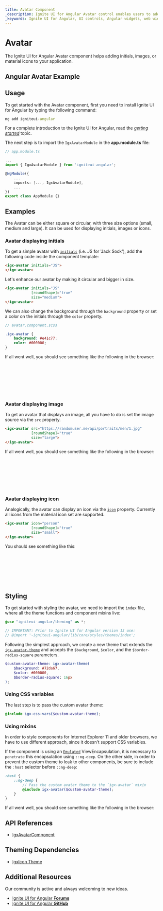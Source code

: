 ```yaml
---
title: Avatar Component
_description: Ignite UI for Angular Avatar control enables users to add images, material icons or initials within any application for instances such as a profile button.
_keywords: Ignite UI for Angular, UI controls, Angular widgets, web widgets, UI widgets, Angular, Native Angular Components Suite, Native Angular Controls, Native Angular Components Library, Angular Avatar component, Angular Avatar control
---
```


# Avatar

<p class="highlight">The Ignite UI for Angular Avatar component helps adding initials, images, or material icons to your application.</p>
<div class="divider"></div>

## Angular Avatar Example


<code-view style="height:200px" 
           data-demos-base-url="{environment:demosBaseUrl}" 
           iframe-src="{environment:demosBaseUrl}/layouts/avatar-sample-3" alt="Angular Avatar Example">
</code-view>

<div class="divider--half"></div>

## Usage

To get started with the Avatar component, first you need to install Ignite UI for Angular by typing the following command:

```cmd
ng add igniteui-angular
```
For a complete introduction to the Ignite UI for Angular, read the [*getting started*](general/getting-started.md) topic.

The next step is to import the `IgxAvatarModule` in the **app.module.ts** file:

```typescript
// app.module.ts

...
import { IgxAvatarModule } from 'igniteui-angular';

@NgModule({
    ...
    imports: [..., IgxAvatarModule],
    ...
})
export class AppModule {}
```

## Examples

The Avatar can be either square or circular, with three size options (small, medium and large). It can be used for displaying initials, images or icons.

### Avatar displaying initials
To get a simple avatar with [`initials`]({environment:angularApiUrl}/classes/igxavatarcomponent.html#initials) (i.e. JS  for  'Jack Sock'), add the following code inside the component template:

```html
<igx-avatar initials="JS">
</igx-avatar>
```
Let's enhance our avatar by making it circular and bigger in size. 

```html
<igx-avatar initials="JS"
            [roundShape]="true"
            size="medium">
</igx-avatar>
```
We can also change the background through the `background` property or set a color on the initials through the `color` property. 

```scss
// avatar.component.scss

.igx-avatar {
    background: #e41c77;
    color: #000000;
}

```
If all went well, you should see something like the following in the browser:

<div class="sample-container loading" style="height:100px">
    <iframe id="avatar-sample-1-iframe" data-src='{environment:demosBaseUrl}/layouts/avatar-sample-1' width="100%" height="100%" seamless frameBorder="0" class="lazyload"></iframe>
</div>

### Avatar displaying image
To get an avatar that displays an image, all you have to do is set the image source via the `src` property.

```html
<igx-avatar src="https://randomuser.me/api/portraits/men/1.jpg"
            [roundShape]="true"
            size="large">
</igx-avatar>
```

If all went well, you should see something like the following in the browser:

<div class="sample-container loading" style="height:100px">
    <iframe id="avatar-sample-2-iframe" data-src='{environment:demosBaseUrl}/layouts/avatar-sample-2' width="100%" height="100%" seamless frameBorder="0" class="lazyload"></iframe>
</div>

### Avatar displaying icon
Analogically, the avatar can display an icon via the [`icon`]({environment:angularApiUrl}/classes/igxavatarcomponent.html#icon) property. Currently all icons from the material icon set are supported.

```html
<igx-avatar icon="person"
            [roundShape]="true"
            size="small">
</igx-avatar>
```

You should see something like this:

<div class="sample-container loading" style="height:100px">
    <iframe id="avatar-sample-4-iframe" data-src='{environment:demosBaseUrl}/layouts/avatar-sample-4' width="100%" height="100%" seamless frameBorder="0" class="lazyload"></iframe>
</div>

## Styling

To get started with styling the avatar, we need to import the `index` file, where all the theme functions and component mixins live:

```scss
@use "igniteui-angular/theming" as *;

// IMPORTANT: Prior to Ignite UI for Angular version 13 use:
// @import '~igniteui-angular/lib/core/styles/themes/index';
``` 

Following the simplest approach, we create a new theme that extends the [`igx-avatar-theme`]({environment:sassApiUrl}/index.html#function-igx-avatar-theme) and accepts the `$background`, `$color`, and the `$border-radius-square` parameters.

```scss
$custom-avatar-theme: igx-avatar-theme(
    $background: #72da67,
    $color: #000000,
    $border-radius-square: 16px
);
```

### Using CSS variables 

The last step is to pass the custom avatar theme:

```scss
@include igx-css-vars($custom-avatar-theme);
```

### Using mixins

In order to style components for Internet Explorer 11 and older browsers, we have to use different approach, since it doesn't support CSS variables. 

If the component is using an [`Emulated`](themes/sass/component-themes.md#view-encapsulation) ViewEncapsulation, it is necessary to `penetrate` this encapsulation using `::ng-deep`. On the other side, in order to prevent the custom theme to leak to other components, be sure to include the `:host` selector before `::ng-deep`:

```scss
:host {
    ::ng-deep {
        // Pass the custom avatar theme to the `igx-avatar` mixin
        @include igx-avatar($custom-avatar-theme);
    }
}
```

If all went well, you should see something like the following in the browser:


<code-view style="height:120px" 
           data-demos-base-url="{environment:demosBaseUrl}" 
           iframe-src="{environment:demosBaseUrl}/layouts/avatar-styling" >
</code-view>

<div class="divider--half"></div>

## API References
<div class="divider--half"></div>

* [IgxAvatarComponent]({environment:angularApiUrl}/classes/igxavatarcomponent.html)


## Theming Dependencies
* [IgxIcon Theme]({environment:sassApiUrl}/index.html#function-igx-icon-theme)

## Additional Resources
<div class="divider--half"></div>

Our community is active and always welcoming to new ideas.
* [Ignite UI for Angular **Forums**](https://www.infragistics.com/community/forums/f/ignite-ui-for-angular)
* [Ignite UI for Angular **GitHub**](https://github.com/IgniteUI/igniteui-angular)
